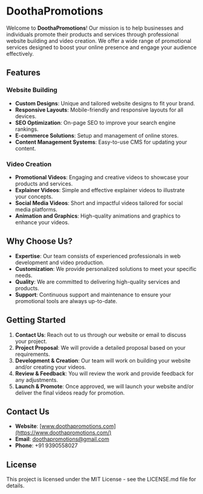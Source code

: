 # DoothaPromotions

Welcome to **DoothaPromotions**! Our mission is to help businesses and individuals promote their products and services through professional website building and video creation. We offer a wide range of promotional services designed to boost your online presence and engage your audience effectively.

## Features

### Website Building
- **Custom Designs**: Unique and tailored website designs to fit your brand.
- **Responsive Layouts**: Mobile-friendly and responsive layouts for all devices.
- **SEO Optimization**: On-page SEO to improve your search engine rankings.
- **E-commerce Solutions**: Setup and management of online stores.
- **Content Management Systems**: Easy-to-use CMS for updating your content.

### Video Creation
- **Promotional Videos**: Engaging and creative videos to showcase your products and services.
- **Explainer Videos**: Simple and effective explainer videos to illustrate your concepts.
- **Social Media Videos**: Short and impactful videos tailored for social media platforms.
- **Animation and Graphics**: High-quality animations and graphics to enhance your videos.

## Why Choose Us?
- **Expertise**: Our team consists of experienced professionals in web development and video production.
- **Customization**: We provide personalized solutions to meet your specific needs.
- **Quality**: We are committed to delivering high-quality services and products.
- **Support**: Continuous support and maintenance to ensure your promotional tools are always up-to-date.

## Getting Started
1. **Contact Us**: Reach out to us through our website or email to discuss your project.
2. **Project Proposal**: We will provide a detailed proposal based on your requirements.
3. **Development & Creation**: Our team will work on building your website and/or creating your videos.
4. **Review & Feedback**: You will review the work and provide feedback for any adjustments.
5. **Launch & Promote**: Once approved, we will launch your website and/or deliver the final videos ready for promotion.

## Contact Us
- **Website**: [www.doothapromotions.com](https://www.doothapromotions.com/)
- **Email**: doothapromotions@gmail.com
- **Phone**: +91 9390558027

## License
This project is licensed under the MIT License - see the LICENSE.md file for details.
